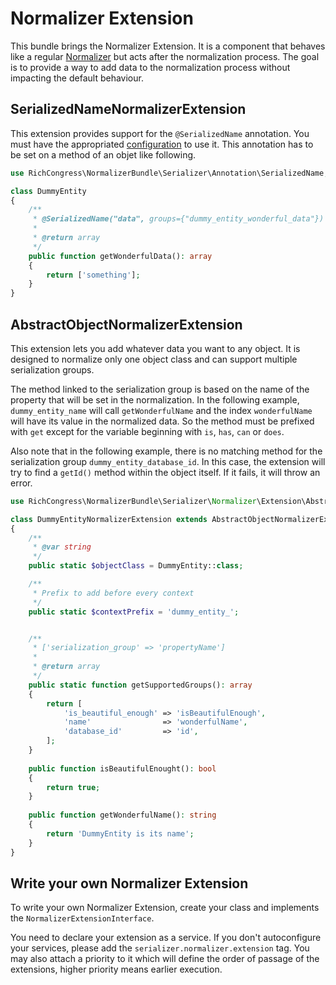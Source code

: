 # Normalizer Extension

This bundle brings the Normalizer Extension. It is a component that behaves like a regular [Normalizer](https://symfony.com/doc/current/serializer/normalizers.html) but acts after the normalization process. The goal is to provide a way to add data to the normalization process without impacting the default behaviour.


## SerializedNameNormalizerExtension

This extension provides support for the `@SerializedName` annotation. You must have the appropriated [configuration](Configuration.md) to use it. This annotation has to be set on a method of an objet like following.

```php
use RichCongress\NormalizerBundle\Serializer\Annotation\SerializedName;

class DummyEntity
{
    /**
     * @SerializedName("data", groups={"dummy_entity_wonderful_data"})
     * 
     * @return array
     */
    public function getWonderfulData(): array
    {
        return ['something'];
    }
}
```


## AbstractObjectNormalizerExtension

This extension lets you add whatever data you want to any object. It is designed to normalize only one object class and can support multiple serialization groups.

The method linked to the serialization group is based on the name of the property that will be set in the normalization. In the following example, `dummy_entity_name` will call `getWonderfulName` and the index `wonderfulName` will have its value in the normalized data. So the method must be prefixed with `get` except for the variable beginning with `is`, `has`, `can` or `does`.

Also note that in the following example, there is no matching method for the serialization group `dummy_entity_database_id`. In this case, the extension will try to find a `getId()` method within the object itself. If it fails, it will throw an error.

```php
use RichCongress\NormalizerBundle\Serializer\Normalizer\Extension\AbstractObjectNormalizerExtension;

class DummyEntityNormalizerExtension extends AbstractObjectNormalizerExtension
{
    /**
     * @var string
     */
    public static $objectClass = DummyEntity::class;

    /**
     * Prefix to add before every context
     */
    public static $contextPrefix = 'dummy_entity_';


    /**
     * ['serialization_group' => 'propertyName']
     * 
     * @return array
     */
    public static function getSupportedGroups(): array
    {
        return [
            'is_beautiful_enough' => 'isBeautifulEnough',
            'name'                => 'wonderfulName',
            'database_id'         => 'id',
        ];
    }
    
    public function isBeautifulEnought(): bool
    {
        return true;
    }   
    
    public function getWonderfulName(): string
    {
        return 'DummyEntity is its name';
    }   
}
```

## Write your own Normalizer Extension

To write your own Normalizer Extension, create your class and implements the `NormalizerExtensionInterface`.

You need to declare your extension as a service. If you don't autoconfigure your services, please add the `serializer.normalizer.extension` tag. You may also attach a priority to it which will define the order of passage of the extensions, higher priority means earlier execution.
